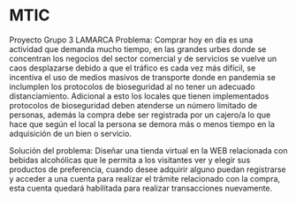 # MTIC
Proyecto Grupo 3 LAMARCA
Problema:
Comprar hoy en día es una actividad que demanda mucho tiempo, en las grandes urbes donde se concentran los negocios del sector comercial y de servicios se vuelve un caos desplazarse debido a que el tráfico es cada vez más difícil, se incentiva el uso de medios masivos de transporte donde en pandemia se inclumplen los protocolos de bioseguridad al no tener un adecuado distanciamiento. Adicional a esto los locales que tienen implementados protocolos de bioseguridad deben atenderse un número limitado de personas, además la compra debe ser registrada por un cajero/a lo que hace que según el local la persona se demora más o menos tiempo en la adquisición de un bien o servicio. 

Solución del problema:
Diseñar una tienda virtual en la WEB relacionada con bebidas alcohólicas que le permita a los visitantes ver y elegir sus productos de preferencia, cuando desee adquirir alguno puedan registrarse y acceder a una cuenta para realizar el trámite relacionado con la compra, esta cuenta quedará habilitada para realizar transacciones nuevamente.

